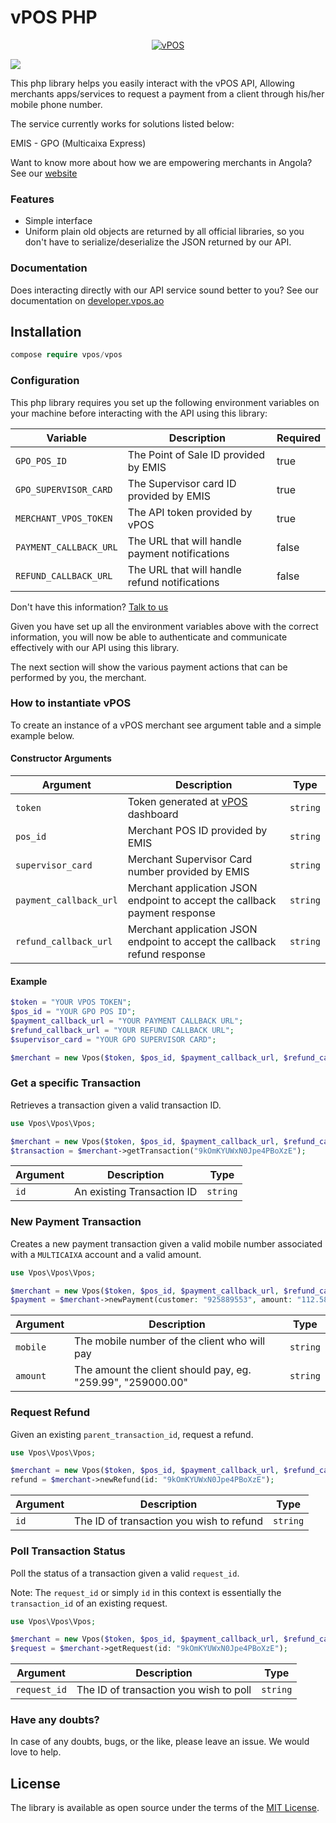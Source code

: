 # vPOS PHP

<p align="center"><a href="#/"><img src="https://github.com/v-pos/vpos-php/blob/master/assets/logo.png" alt="vPOS"></a></p>

[![](https://img.shields.io/badge/vPOS-OpenSource-blue.svg)](https://www.vpos.ao)

This php library helps you easily interact with the vPOS API,
Allowing merchants apps/services to request a payment from a client through his/her mobile phone number.

The service currently works for solutions listed below:

EMIS - GPO (Multicaixa Express)

Want to know more about how we are empowering merchants in Angola? See our [website](https://vpos.ao)

### Features
- Simple interface
- Uniform plain old objects are returned by all official libraries, so you don't have
to serialize/deserialize the JSON returned by our API.

### Documentation
Does interacting directly with our API service sound better to you? 
See our documentation on [developer.vpos.ao](https://developer.vpos.ao)

## Installation
```php
compose require vpos/vpos
```

### Configuration
This php library requires you set up the following environment variables on your machine before
interacting with the API using this library:

| Variable | Description | Required |
| --- | --- | --- |
| `GPO_POS_ID` | The Point of Sale ID provided by EMIS | true |
| `GPO_SUPERVISOR_CARD` | The Supervisor card ID provided by EMIS | true |
| `MERCHANT_VPOS_TOKEN` | The API token provided by vPOS | true |
| `PAYMENT_CALLBACK_URL` | The URL that will handle payment notifications | false |
| `REFUND_CALLBACK_URL` | The URL that will handle refund notifications | false |

Don't have this information? [Talk to us](suporte@vpos.ao)

Given you have set up all the environment variables above with the correct information, you will now
be able to authenticate and communicate effectively with our API using this library. 

The next section will show the various payment actions that can be performed by you, the merchant.

### How to instantiate vPOS
To create an instance of a vPOS merchant see argument table and a simple example below. 

#### Constructor Arguments

| Argument | Description | Type |
| --- | --- | --- |
| `token` | Token generated at [vPOS](https://merchant.vpos.ao) dashboard | `string`
| `pos_id` | Merchant POS ID provided by EMIS | `string`
| `supervisor_card` | Merchant Supervisor Card number provided by EMIS | `string`
| `payment_callback_url` | Merchant application JSON endpoint to accept the callback payment response | `string`
| `refund_callback_url` | Merchant application JSON endpoint to accept the callback refund response | `string`

#### Example

```php
$token = "YOUR VPOS TOKEN";
$pos_id = "YOUR GPO POS ID";
$payment_callback_url = "YOUR PAYMENT CALLBACK URL";
$refund_callback_url = "YOUR REFUND CALLBACK URL";
$supervisor_card = "YOUR GPO SUPERVISOR CARD";

$merchant = new Vpos($token, $pos_id, $payment_callback_url, $refund_callback_url, $supervisor_card);
```

### Get a specific Transaction
Retrieves a transaction given a valid transaction ID.

```php
use Vpos\Vpos\Vpos;

$merchant = new Vpos($token, $pos_id, $payment_callback_url, $refund_callback_url, $supervisor_card);
$transaction = $merchant->getTransaction("9kOmKYUWxN0Jpe4PBoXzE");
```

| Argument | Description | Type |
| --- | --- | --- |
| `id` | An existing Transaction ID | `string`

### New Payment Transaction
Creates a new payment transaction given a valid mobile number associated with a `MULTICAIXA` account
and a valid amount.

```php
use Vpos\Vpos\Vpos;

$merchant = new Vpos($token, $pos_id, $payment_callback_url, $refund_callback_url, $supervisor_card);
$payment = $merchant->newPayment(customer: "925889553", amount: "112.58");
```

| Argument | Description | Type |
| --- | --- | --- |
| `mobile` | The mobile number of the client who will pay | `string`
| `amount` | The amount the client should pay, eg. "259.99", "259000.00" | `string`

### Request Refund
Given an existing `parent_transaction_id`, request a refund.

```php
use Vpos\Vpos\Vpos;

$merchant = new Vpos($token, $pos_id, $payment_callback_url, $refund_callback_url, $supervisor_card);
refund = $merchant->newRefund(id: "9kOmKYUWxN0Jpe4PBoXzE");
```

| Argument | Description | Type |
| --- | --- | --- |
| `id` | The ID of transaction you wish to refund | `string`

### Poll Transaction Status
Poll the status of a transaction given a valid `request_id`. 

Note: The `request_id` or simply `id` in this context is essentially the `transaction_id` of an existing request. 

```php
use Vpos\Vpos\Vpos;

$merchant = new Vpos($token, $pos_id, $payment_callback_url, $refund_callback_url, $supervisor_card);
$request = $merchant->getRequest(id: "9kOmKYUWxN0Jpe4PBoXzE");
```

| Argument | Description | Type |
| --- | --- | --- |
| `request_id` | The ID of transaction you wish to poll | `string`

### Have any doubts?
In case of any doubts, bugs, or the like, please leave an issue. We would love to help.

License
----------------

The library is available as open source under the terms of the [MIT License](http://opensource.org/licenses/MIT).